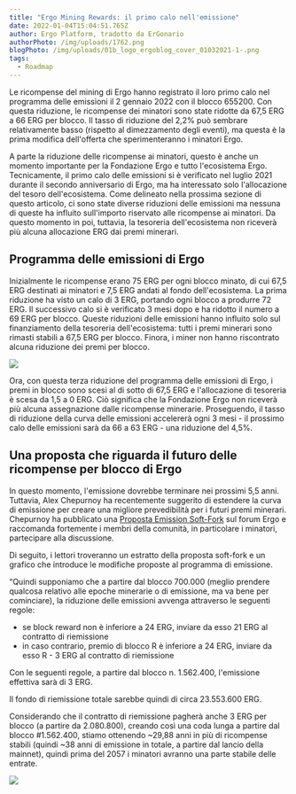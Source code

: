 ```yaml
---
title: "Ergo Mining Rewards: il primo calo nell'emissione"
date: 2022-01-04T15:04:51.765Z
author: Ergo Platform, tradotto da ErGonario
authorPhoto: /img/uploads/1762.png
blogPhoto: /img/uploads/01b_logo_ergoblog_cover_01032021-1-.png
tags:
  - Roadmap
---
```

<!--StartFragment-->

Le ricompense del mining di Ergo hanno registrato il loro primo calo nel programma delle emissioni il 2 gennaio 2022 con il blocco 655200. Con questa riduzione, le ricompense dei minatori sono state ridotte da 67,5 ERG a 66 ERG per blocco. Il tasso di riduzione del 2,2% può sembrare relativamente basso (rispetto al dimezzamento degli eventi), ma questa è la prima modifica dell'offerta che sperimenteranno i minatori Ergo.


A parte la riduzione delle ricompense ai minatori, questo è anche un momento importante per la Fondazione Ergo e tutto l'ecosistema Ergo. Tecnicamente, il primo calo delle emissioni si è verificato nel luglio 2021 durante il secondo anniversario di Ergo, ma ha interessato solo l'allocazione del tesoro dell'ecosistema. Come delineato nella prossima sezione di questo articolo, ci sono state diverse riduzioni delle emissioni ma nessuna di queste ha influito sull'importo riservato alle ricompense ai minatori. Da questo momento in poi, tuttavia, la tesoreria dell'ecosistema non riceverà più alcuna allocazione ERG dai premi minerari.


## Programma delle emissioni di Ergo



Inizialmente le ricompense erano 75 ERG per ogni blocco minato, di cui 67,5 ERG destinati ai minatori e 7,5 ERG andati al fondo dell'ecosistema. La prima riduzione ha visto un calo di 3 ERG, portando ogni blocco a produrre 72 ERG. Il successivo calo si è verificato 3 mesi dopo e ha ridotto il numero a 69 ERG per blocco. Queste riduzioni delle emissioni hanno influito solo sul finanziamento della tesoreria dell'ecosistema: tutti i premi minerari sono rimasti stabili a 67,5 ERG per blocco. Finora, i miner non hanno riscontrato alcuna riduzione dei premi per blocco.


![](https://lh3.googleusercontent.com/gUCwbhMdlPj_FdhN6FOB83DHZ64E-QUbfQ19aCQ5fMyW4znn7-5WpGTRtZ4i8qpaN1UlnHOUGAnJnNoF_8EUysrpoYnzALB6si3UMg3Fiq1W4iUM6kdTp8IPuE0mPigm8Q-EeXHn)



Ora, con questa terza riduzione del programma delle emissioni di Ergo, i premi in blocco sono scesi al di sotto di 67,5 ERG e l'allocazione di tesoreria è scesa da 1,5 a 0 ERG. Ciò significa che la Fondazione Ergo non riceverà più alcuna assegnazione dalle ricompense minerarie. Proseguendo, il tasso di riduzione della curva delle emissioni accelererà ogni 3 mesi - il prossimo calo delle emissioni sarà da 66 a 63 ERG - una riduzione del 4,5%.


## Una proposta che riguarda il futuro delle ricompense per blocco di Ergo



In questo momento, l'emissione dovrebbe terminare nei prossimi 5,5 anni. Tuttavia, Alex Chepurnoy ha recentemente suggerito di estendere la curva di emissione per creare una migliore prevedibilità per i futuri premi minerari. Chepurnoy ha pubblicato una [Proposta Emission Soft-Fork](https://www.ergoforum.org/t/emission-soft-fork-proposal/2996) sul forum Ergo e raccomanda fortemente i membri della comunità, in particolare i minatori, partecipare alla discussione.


Di seguito, i lettori troveranno un estratto della proposta soft-fork e un grafico che introduce le modifiche proposte al programma di emissione.


“Quindi supponiamo che a partire dal blocco 700.000 (meglio prendere qualcosa relativo alle epoche minerarie o di emissione, ma va bene per cominciare), la riduzione delle emissioni avvenga attraverso le seguenti regole:


* se block reward non è inferiore a 24 ERG, inviare da esso 21 ERG al contratto di riemissione
* in caso contrario, premio di blocco R è inferiore a 24 ERG, inviare da esso R - 3 ERG al contratto di riemissione



Con le seguenti regole, a partire dal blocco n. 1.562.400, l'emissione effettiva sarà di 3 ERG.

Il fondo di riemissione totale sarebbe quindi di circa 23.553.600 ERG.


Considerando che il contratto di riemissione pagherà anche 3 ERG per blocco (a partire da 2.080.800), creando così una coda lunga a partire dal blocco #1.562.400, stiamo ottenendo \~29,88 anni in più di ricompense stabili (quindi \~38 anni di emissione in totale, a partire dal lancio della mainnet), quindi prima del 2057 i minatori avranno una parte stabile delle entrate. 


![](https://lh3.googleusercontent.com/ZBps8msSV2K6hDkF_omw7AGT79LIHybZXKRv3H2f1nuXIQmnaW-uG8CzZOHWXYmaMojkDU4llqMP_2zAbFOftrq9XhJJh419gAH0gPyJajb6dHYm3nNwuHqJwOcA2q9c3FzS05J_)



<!--EndFragment-->
